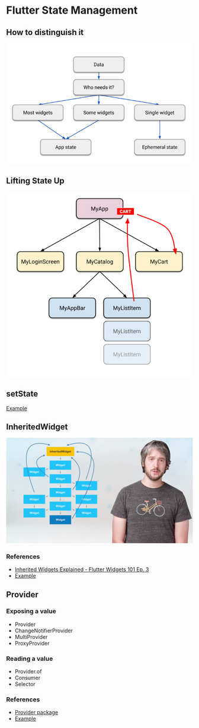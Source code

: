 # Flutter State Management

## How to distinguish it

![Ephenerak vs App](./doc/ephemeral-vs-app-state.png)

## Lifting State Up

![Simple Widget Tree With Cart](./doc/simple-widget-tree-with-cart.png)

## setState

[Example](https://github.com/FlutterSuji/state-management/tree/master/vanilla)

## InheritedWidget

![Inherited Widget #01](./doc/inherteid_widget_01.png)

### References

- [Inherited Widgets Explained - Flutter Widgets 101 Ep. 3](https://www.youtube.com/watch?v=Zbm3hjPjQMk)
- [Example](https://github.com/FlutterSuji/state-management/tree/master/inherited_widget)

## Provider

### Exposing a value

- Provider
- ChangeNotifierProvider
- MultiProvider
- ProxyProvider

### Reading a value

- Provider.of
- Consumer
- Selector

### References

- [Provider package](https://pub.dev/packages/provider)
- [Example](https://github.com/FlutterSuji/state-management/tree/master/proivider)
